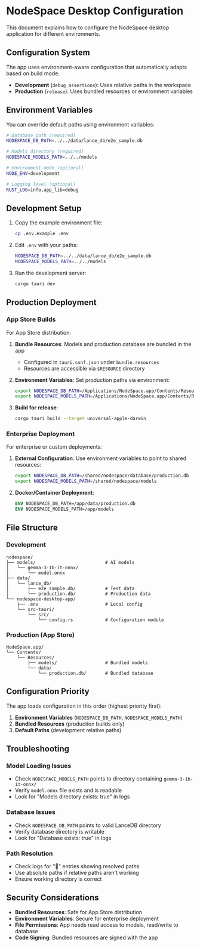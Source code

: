 # NodeSpace Desktop Configuration

This document explains how to configure the NodeSpace desktop application for different environments.

## Configuration System

The app uses environment-aware configuration that automatically adapts based on build mode:

- **Development** (`debug_assertions`): Uses relative paths in the workspace
- **Production** (`release`): Uses bundled resources or environment variables

## Environment Variables

You can override default paths using environment variables:

```bash
# Database path (required)
NODESPACE_DB_PATH=../../data/lance_db/e2e_sample.db

# Models directory (required)  
NODESPACE_MODELS_PATH=../../models

# Environment mode (optional)
NODE_ENV=development

# Logging level (optional)
RUST_LOG=info,app_lib=debug
```

## Development Setup

1. Copy the example environment file:
   ```bash
   cp .env.example .env
   ```

2. Edit `.env` with your paths:
   ```bash
   NODESPACE_DB_PATH=../../data/lance_db/e2e_sample.db
   NODESPACE_MODELS_PATH=../../models
   ```

3. Run the development server:
   ```bash
   cargo tauri dev
   ```

## Production Deployment

### App Store Builds

For App Store distribution:

1. **Bundle Resources**: Models and production database are bundled in the app
   - Configured in `tauri.conf.json` under `bundle.resources`
   - Resources are accessible via `$RESOURCE` directory

2. **Environment Variables**: Set production paths via environment:
   ```bash
   export NODESPACE_DB_PATH=/Applications/NodeSpace.app/Contents/Resources/data/production.db
   export NODESPACE_MODELS_PATH=/Applications/NodeSpace.app/Contents/Resources/models
   ```

3. **Build for release**:
   ```bash
   cargo tauri build --target universal-apple-darwin
   ```

### Enterprise Deployment

For enterprise or custom deployments:

1. **External Configuration**: Use environment variables to point to shared resources:
   ```bash
   export NODESPACE_DB_PATH=/shared/nodespace/database/production.db
   export NODESPACE_MODELS_PATH=/shared/nodespace/models
   ```

2. **Docker/Container Deployment**:
   ```dockerfile
   ENV NODESPACE_DB_PATH=/app/data/production.db
   ENV NODESPACE_MODELS_PATH=/app/models
   ```

## File Structure

### Development
```
nodespace/
├── models/                          # AI models
│   └── gemma-3-1b-it-onnx/
│       └── model.onnx
├── data/
│   └── lance_db/
│       ├── e2e_sample.db/           # Test data
│       └── production.db/           # Production data
└── nodespace-desktop-app/
    ├── .env                         # Local config
    └── src-tauri/
        └── src/
            └── config.rs            # Configuration module
```

### Production (App Store)
```
NodeSpace.app/
└── Contents/
    └── Resources/
        ├── models/                  # Bundled models
        └── data/
            └── production.db/       # Bundled database
```

## Configuration Priority

The app loads configuration in this order (highest priority first):

1. **Environment Variables** (`NODESPACE_DB_PATH`, `NODESPACE_MODELS_PATH`)
2. **Bundled Resources** (production builds only)
3. **Default Paths** (development relative paths)

## Troubleshooting

### Model Loading Issues
- Check `NODESPACE_MODELS_PATH` points to directory containing `gemma-3-1b-it-onnx/`
- Verify `model.onnx` file exists and is readable
- Look for "Models directory exists: true" in logs

### Database Issues
- Check `NODESPACE_DB_PATH` points to valid LanceDB directory
- Verify database directory is writable
- Look for "Database exists: true" in logs

### Path Resolution
- Check logs for "📍" entries showing resolved paths
- Use absolute paths if relative paths aren't working
- Ensure working directory is correct

## Security Considerations

- **Bundled Resources**: Safe for App Store distribution
- **Environment Variables**: Secure for enterprise deployment  
- **File Permissions**: App needs read access to models, read/write to database
- **Code Signing**: Bundled resources are signed with the app